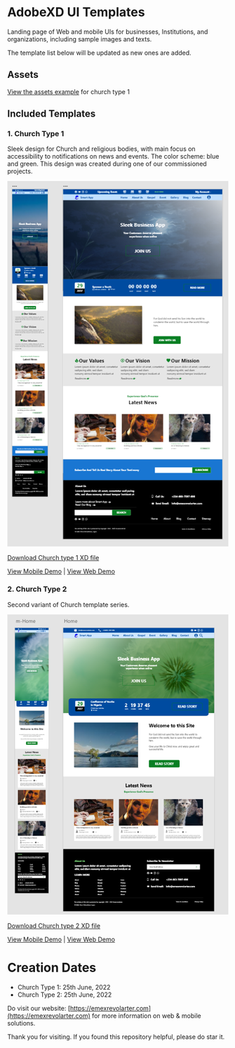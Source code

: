 # AdobeXD UI Templates

Landing page of Web and mobile UIs for businesses, Institutions, and organizations, including sample images and texts.

The template list below will be updated as new ones are added.

## Assets
<a href="assets/videos/assets%20xd%20church%20type%201.mp4" target="_blank">View the assets example</a> for church type 1

## Included Templates

### 1. Church Type 1

Sleek design for Church and religious bodies, with main focus on accessibility to notifications on news and events. The color scheme: blue and green. This design was created during one of our commissioned projects.

![church type 1](assets/images/church%20type%201%20_home.png)

[Download Church type 1 XD file][1]

[View Mobile Demo][2] | [View Web Demo][3]

### 2. Church Type 2

Second variant of Church template series.

![Church Type 2](assets/images/church%20type%202%20_home.png)

[Download Church type 2 XD file][4]

[View Mobile Demo][5] | [View Web Demo][6]



# Creation Dates

* Church Type 1: 25th June, 2022
* Church Type 2: 25th June, 2022

Do visit our website: [https://emexrevolarter.com](https://emexrevolarter.com) for more information on web & mobile solutions.

Thank you for visiting. If you found this repository helpful, please do star it.

  [1]: templates/xd_church_type_1_home.xd
  [2]: assets/videos/xd%20church%20type%201%20_home-mobile.mp4
  [3]: assets/videos/xd%20church%20type%201%20_home-web.mp4
  [4]: templates/xd_church_type_2_home.xd
  [5]: assets/videos/xd%20church%20type%202%20_home-mobile.mp4
  [6]: assets/videos/xd%20church%20type%202%20_home-web.mp4

